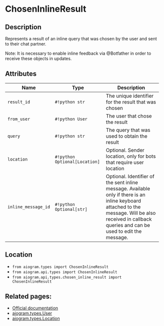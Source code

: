 # ChosenInlineResult

## Description

Represents a result of an inline query that was chosen by the user and sent to their chat partner.

Note: It is necessary to enable inline feedback via @Botfather in order to receive these objects in updates.


## Attributes

| Name | Type | Description |
| - | - | - |
| `result_id` | `#!python str` | The unique identifier for the result that was chosen |
| `from_user` | `#!python User` | The user that chose the result |
| `query` | `#!python str` | The query that was used to obtain the result |
| `location` | `#!python Optional[Location]` | Optional. Sender location, only for bots that require user location |
| `inline_message_id` | `#!python Optional[str]` | Optional. Identifier of the sent inline message. Available only if there is an inline keyboard attached to the message. Will be also received in callback queries and can be used to edit the message. |



## Location

- `from aiogram.types import ChosenInlineResult`
- `from aiogram.api.types import ChosenInlineResult`
- `from aiogram.api.types.chosen_inline_result import ChosenInlineResult`

## Related pages:

- [Official documentation](https://core.telegram.org/bots/api#choseninlineresult)
- [aiogram.types.User](../types/user.md)
- [aiogram.types.Location](../types/location.md)
